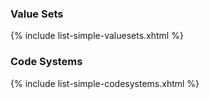 ### Value Sets

{% include list-simple-valuesets.xhtml %}

### Code Systems

{% include list-simple-codesystems.xhtml %}
